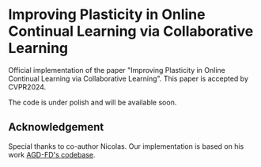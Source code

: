 # Improving Plasticity in Online Continual Learning via Collaborative Learning
Official implementation of the paper "Improving Plasticity in Online Continual Learning via Collaborative Learning". This paper is accepted by CVPR2024.

The code is under polish and will be available soon.

## Acknowledgement
Special thanks to co-author Nicolas. Our implementation is based on his work [AGD-FD's codebase](https://github.com/Nicolas1203/ocl-fd).

